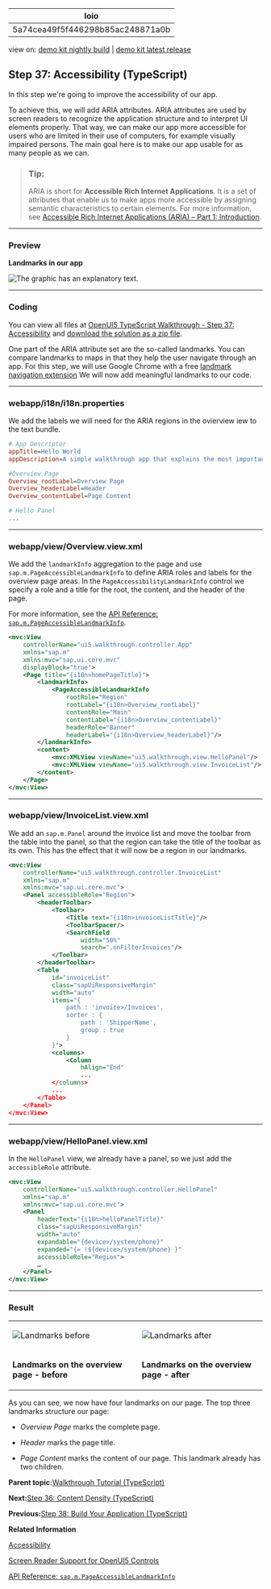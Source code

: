 <!-- loio5a74cea49f5f446298b85ac248871a0b -->

| loio |
| -----|
| 5a74cea49f5f446298b85ac248871a0b |

<div id="loio">

view on: [demo kit nightly build](https://sdk.openui5.org/nightly/#/topic/5a74cea49f5f446298b85ac248871a0b) | [demo kit latest release](https://sdk.openui5.org/topic/5a74cea49f5f446298b85ac248871a0b)</div>

## Step 37: Accessibility \(TypeScript\)

In this step we're going to improve the accessibility of our app.

To achieve this, we will add ARIA attributes. ARIA attributes are used by screen readers to recognize the application structure and to interpret UI elements properly. That way, we can make our app more accessible for users who are limited in their use of computers, for example visually impaired persons. The main goal here is to make our app usable for as many people as we can.

> ### Tip:  
> ARIA is short for **Accessible Rich Internet Applications**. It is a set of attributes that enable us to make apps more accessible by assigning semantic characteristics to certain elements. For more information, see [Accessible Rich Internet Applications \(ARIA\) – Part 1: Introduction](https://blogs.sap.com/2015/06/01/accessible-rich-internet-applications-aria-part-1-introduction/).

***

<a name="loio5a74cea49f5f446298b85ac248871a0b__section_xpr_2ls_gfb"/>

### Preview

  
  
**Landmarks in our app**

![The graphic has an explanatory text.](images/loiob35deda1ebe1433fbf0ff066f6e3fc4b_LowRes.png "Landmarks in our app")

***

<a name="loio5a74cea49f5f446298b85ac248871a0b__section_mxx_3ls_gfb"/>

### Coding

You can view all files at [OpenUI5 TypeScript Walkthrough - Step 37: Accessibility](https://github.com/sap-samples/ui5-typescript-walkthrough/tree/main/steps/37) and [download the solution as a zip file](https://sap-samples.github.io/ui5-typescript-walkthrough/ui5-typescript-walkthrough-step-37.zip).

One part of the ARIA attribute set are the so-called landmarks. You can compare landmarks to maps in that they help the user navigate through an app. For this step, we will use Google Chrome with a free [landmark navigation extension](https://chrome.google.com/webstore/detail/landmark-navigation-via-k/ddpokpbjopmeeiiolheejjpkonlkklgp) We will now add meaningful landmarks to our code.

***

<a name="loio5a74cea49f5f446298b85ac248871a0b__section_azh_fps_gfb"/>

### webapp/i18n/i18n.properties

We add the labels we will need for the ARIA regions in the ovierview iew to the text bundle.

```ini
# App Descriptor
appTitle=Hello World
appDescription=A simple walkthrough app that explains the most important concepts of UI5

#Overview Page
Overview_rootLabel=Overview Page
Overview_headerLabel=Header
Overview_contentLabel=Page Content

# Hello Panel
...
```

***

<a name="loio5a74cea49f5f446298b85ac248871a0b__section_ygj_1b1_hfb"/>

### webapp/view/Overview.view.xml

We add the `landmarkInfo` aggregation to the page and use `sap.m.PageAccessibleLandmarkInfo` to define ARIA roles and labels for the overview page areas. In the `PageAccessibilityLandmarkInfo` control we specify a role and a title for the root, the content, and the header of the page.

For more information, see the [API Reference: `sap.m.PageAccessibleLandmarkInfo`](https://sdk.openui5.org/api/sap.m.PageAccessibleLandmarkInfo). 

```xml
<mvc:View
	controllerName="ui5.walkthrough.controller.App"
	xmlns="sap.m"
	xmlns:mvc="sap.ui.core.mvc"
	displayBlock="true">
	<Page title="{i18n>homePageTitle}">
		<landmarkInfo>
			<PageAccessibleLandmarkInfo
				rootRole="Region"
				rootLabel="{i18n>Overview_rootLabel}"
				contentRole="Main"
				contentLabel="{i18n>Overview_contentLabel}"
				headerRole="Banner"
				headerLabel="{i18n>Overview_headerLabel}"/>
		</landmarkInfo>
		<content>
			<mvc:XMLView viewName="ui5.walkthrough.view.HelloPanel"/>
			<mvc:XMLView viewName="ui5.walkthrough.view.InvoiceList"/>
		</content>
	</Page>
</mvc:View>
```

***

<a name="loio5a74cea49f5f446298b85ac248871a0b__section_uw5_zns_gfb"/>

### webapp/view/InvoiceList.view.xml

We add an `sap.m.Panel` around the invoice list and move the toolbar from the table into the panel, so that the region can take the title of the toolbar as its own. This has the effect that it will now be a region in our landmarks.

```xml
<mvc:View
	controllerName="ui5.walkthrough.controller.InvoiceList"
	xmlns="sap.m"
	xmlns:mvc="sap.ui.core.mvc">
	<Panel accessibleRole="Region">
		<headerToolbar>
			<Toolbar>
				<Title text="{i18n>invoiceListTitle}"/>
				<ToolbarSpacer/>
				<SearchField
					width="50%"
					search=".onFilterInvoices"/>
			</Toolbar>
		</headerToolbar>
		<Table
			id="invoiceList"
			class="sapUiResponsiveMargin"
			width="auto"
			items="{
				path : 'invoice>/Invoices',
				sorter : {
					path : 'ShipperName',
					group : true
				}
			}">
			<columns>
				<Column
					hAlign="End"
					...
			</columns>
			...
		</Table>
	</Panel>
</mvc:View>
```

***

<a name="loio5a74cea49f5f446298b85ac248871a0b__section_qdh_k4s_gfb"/>

### webapp/view/HelloPanel.view.xml

In the `HelloPanel` view, we already have a panel, so we just add the `accessibleRole` attribute.

```xml
<mvc:View
	controllerName="ui5.walkthrough.controller.HelloPanel"
	xmlns="sap.m"
	xmlns:mvc="sap.ui.core.mvc">
	<Panel
		headerText="{i18n>helloPanelTitle}"
		class="sapUiResponsiveMargin"
		width="auto"
		expandable="{device>/system/phone}"
		expanded="{= !${device>/system/phone} }"
		accessibleRole="Region">	
		…
	</Panel>
</mvc:View>

```

***

<a name="loio5a74cea49f5f446298b85ac248871a0b__section_yxf_3qs_gfb"/>

### Result


<table>
<tr>
<td valign="top">

![Landmarks before](images/loio54e9bca5a5844c14b45b5405496166b1_HiRes.png)

</td>
<td valign="top">

![Landmarks after](images/loiof38dee2624c2437d8977de70575b3eae_HiRes.png)

</td>
</tr>
<tr>
<td valign="top">

**Landmarks on the overview page - before**

</td>
<td valign="top">

**Landmarks on the overview page - after**

</td>
</tr>
</table>

As you can see, we now have four landmarks on our page. The top three landmarks structure our page:

-   *Overview Page* marks the complete page.

-   *Header* marks the page title.

-   *Page Content* marks the content of our page. This landmark already has two children.


**Parent topic:**[Walkthrough Tutorial \(TypeScript\)](Walkthrough_Tutorial_TypeScript_dad1905.md "In this tutorial we'll introduce you to all major development paradigms of OpenUI5. We'll demonstrate the use of TypeScript with OpenUI5 and highlight the specific characteristics of this approach.")

**Next:**[Step 36: Content Density \(TypeScript\)](Step_36_Content_Density_TypeScript_667aa4a.md "In this step of our Walkthrough tutorial, we adjust the content density based on the user's device. Content density refers to the spacing and sizing of the UI controls and elements within your application. OpenUI5 contains different content densities allowing you to display larger controls for touch-enabled devices and a smaller, more compact design for devices that are operated by mouse. In our app, we will detect the device and adjust the density accordingly.")

**Previous:**[Step 38: Build Your Application \(TypeScript\)](Step_38_Build_Your_Application_TypeScript_be33d01.md "In this step we're going to build our application and consume the speed of a built OpenUI5 application.")

**Related Information**  


[Accessibility](Accessibility_03b914b.md "In this guide we cover the most important accessibility aspects for application development, based on OpenUI5.")

[Screen Reader Support for OpenUI5 Controls](Screen_Reader_Support_for_OpenUI5_Controls_656e825.md "OpenUI5 offers screen reader support in order to aid people with visual impairments. The implementation is based on the ARIA and HTML standards.")

[API Reference: `sap.m.PageAccessibleLandmarkInfo`](https://sdk.openui5.org/api/sap.m.PageAccessibleLandmarkInfo)

